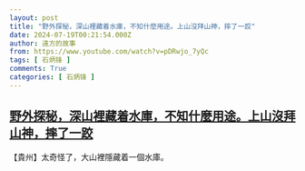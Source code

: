 ```yaml
---
layout: post
title: "野外探秘，深山裡藏着水庫，不知什麼用途。上山沒拜山神，摔了一跤"
date: 2024-07-19T00:21:54.000Z
author: 遠方的故事
from: https://www.youtube.com/watch?v=pDRwjo_7yQc
tags: [ 石炳锋 ]
comments: True
categories: [ 石炳锋 ]
---
```

<!--1721348514000-->
[野外探秘，深山裡藏着水庫，不知什麼用途。上山沒拜山神，摔了一跤](https://www.youtube.com/watch?v=pDRwjo_7yQc)
------

<div>
【貴州】太奇怪了，大山裡隱藏着一個水庫。
</div>
